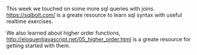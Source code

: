 This week we touched on some more sql queries with joins. https://sqlbolt.com/ is a greate resource to learn sql syntax with useful realtime exercises. 

We also learned about higher order functions, http://eloquentjavascript.net/05_higher_order.html is a greate resource for getting started with them.
